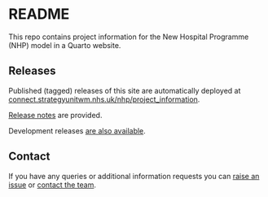 # README

This repo contains project information for the New Hospital Programme (NHP) model in a Quarto website.

## Releases

Published (tagged) releases of this site are automatically deployed at [connect.strategyunitwm.nhs.uk/nhp/project_information](https://connect.strategyunitwm.nhs.uk/nhp/project_information/).

[Release notes](https://github.com/The-Strategy-Unit/nhp_project_information/releases) are provided.

Development releases [are also available](https://connect.strategyunitwm.nhs.uk/nhp_dev/project_information/).

## Contact

If you have any queries or additional information requests you can [raise an issue](https://github.com/The-Strategy-Unit/nhp_project_information/issues/new) or [contact the team](mailto:mlcsu.nhpanalytics@nhs.net).

